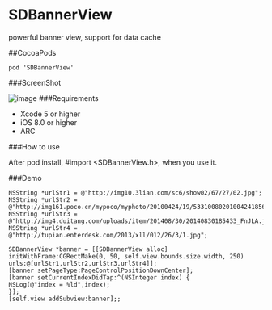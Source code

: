 # SDBannerView
powerful banner view, support for data cache

##CocoaPods
```
pod 'SDBannerView'
```

###ScreenShot

![image](https://github.com/momo13014/SDBannerView/blob/master/screenshot/SDBannerView.gif)
###Requirements

* Xcode 5 or higher
* iOS 8.0 or higher
* ARC

###How to use

After pod install, #import <SDBannerView.h>, when you use it.


###Demo
```
NSString *urlStr1 = @"http://img10.3lian.com/sc6/show02/67/27/02.jpg";
NSString *urlStr2 = @"http://img161.poco.cn/mypoco/myphoto/20100424/19/53310080201004241856521800459127582_005.jpg";
NSString *urlStr3 = @"http://img4.duitang.com/uploads/item/201408/30/20140830185433_FnJLA.jpeg";
NSString *urlStr4 = @"http://tupian.enterdesk.com/2013/xll/012/26/3/1.jpg";

SDBannerView *banner = [[SDBannerView alloc] initWithFrame:CGRectMake(0, 50, self.view.bounds.size.width, 250) urls:@[urlStr1,urlStr2,urlStr3,urlStr4]];
[banner setPageType:PageControlPositionDownCenter];
[banner setCurrentIndexDidTap:^(NSInteger index) {
NSLog(@"index = %ld",index);
}];
[self.view addSubview:banner];; 
```

